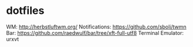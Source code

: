 dotfiles
========
WM: http://herbstluftwm.org/
Notifications: https://github.com/sboli/twmn
Bar: https://github.com/raedwulf/bar/tree/xft-full-utf8
Terminal Emulator: urxvt
